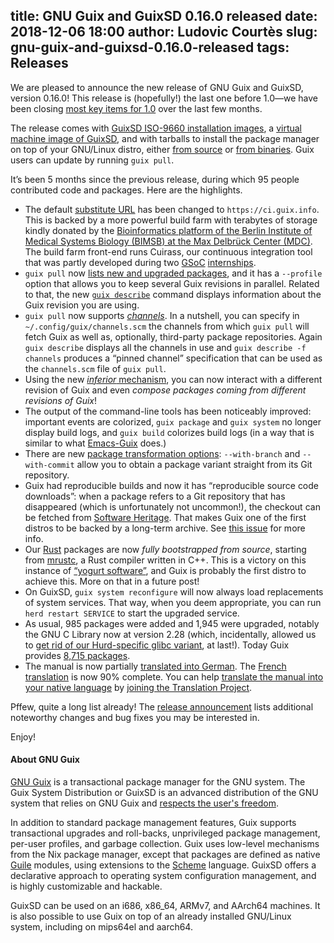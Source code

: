 title: GNU Guix and GuixSD 0.16.0 released
date: 2018-12-06 18:00
author: Ludovic Courtès
slug: gnu-guix-and-guixsd-0.16.0-released
tags: Releases
---
We are pleased to announce the new release of GNU Guix and GuixSD,
version 0.16.0!  This release is (hopefully!) the last one before 1.0—we
have been closing [most key items for
1.0](https://git.savannah.gnu.org/cgit/guix/maintenance.git/tree/doc/1.0.org)
over the last few months.

The release comes with [GuixSD ISO-9660 installation
images](https://www.gnu.org/software/guix/manual/en/html_node/System-Installation.html),
a [virtual machine image of
GuixSD](https://www.gnu.org/software/guix/manual/en/html_node/Running-GuixSD-in-a-VM.html),
and with tarballs to install the package manager on top of your
GNU/Linux distro, either [from
source](https://www.gnu.org/software/guix/manual/en/html_node/Requirements.html)
or [from
binaries](https://www.gnu.org/software/guix/manual/en/html_node/Binary-Installation.html).
Guix users can update by running `guix pull`.

It’s been 5 months since the previous release, during which 95 people
contributed code and packages.  Here are the highlights.

  - The default [substitute
    URL](https://www.gnu.org/software/guix/manual/en/html_node/Substitutes.html)
    has been changed to `https://ci.guix.info`.  This is backed by a
    more powerful build farm with terabytes of storage kindly donated by
    the [Bioinformatics platform of the Berlin Institute of Medical
    Systems Biology (BIMSB) at the Max Delbrück Center
    (MDC)](https://www.mdc-berlin.de/bioinformatics).  The build farm
    front-end runs Cuirass, our continuous integration tool that was
    partly developed during two
    [GSoC](https://www.gnu.org/software/guix/blog/2018/gsoc-2018-report-cuirass-web-interface/)
    [internships](https://www.gnu.org/software/guix/blog/2016/gnu-guix-welcomes-four-students-for-gsoc/).
  - `guix pull` now [lists new and upgraded
    packages](https://www.gnu.org/software/guix/blog/2018/multi-dimensional-transactions-and-rollbacks-oh-my/),
    and it has a `--profile` option that allows you to keep several
    Guix revisions in parallel.  Related to that, the new [`guix
    describe`](https://www.gnu.org/software/guix/manual/en/html_node/Invoking-guix-describe.html)
    command displays information about the Guix revision you are using.
  - `guix pull` now supports
    [_channels_](https://www.gnu.org/software/guix/manual/en/html_node/Channels.html).
    In a nutshell, you can specify in `~/.config/guix/channels.scm` the
    channels from which `guix pull` will fetch Guix as well as,
    optionally, third-party package repositories.  Again `guix describe`
    displays all the channels in use and `guix describe -f channels`
    produces a “pinned channel” specification that can be used as the
    `channels.scm` file of `guix pull`.
  - Using the new [_inferior_
    mechanism](https://www.gnu.org/software/guix/manual/en/html_node/Inferiors.html),
    you can now interact with a different revision of Guix and even
    _compose packages coming from different revisions of Guix_!
  - The output of the command-line tools has been noticeably improved:
    important events are colorized, `guix package` and `guix system` no
    longer display build logs, and `guix build` colorizes build logs (in
    a way that is similar to what
    [Emacs-Guix](https://emacs-guix.gitlab.io/website/) does.)
  - There are new [package transformation
    options](https://www.gnu.org/software/guix/manual/en/html_node/Package-Transformation-Options.html):
    `--with-branch` and `--with-commit` allow you to obtain a package
    variant straight from its Git repository.
  - Guix had reproducible builds and now it has “reproducible source
    code downloads”: when a package refers to a Git repository that has
    disappeared (which is unfortunately not uncommon!), the checkout can
    be fetched from [Software
    Heritage](https://www.softwareheritage.org/).  That makes Guix one
    of the first distros to be backed by a long-term archive.  See [this
    issue](https://issues.guix.info/issue/33432) for more info.
  - Our [Rust](https://www.rust-lang.org) packages are now _fully
    bootstrapped from source_, starting from
    [mrustc](https://github.com/thepowersgang/mrustc), a Rust compiler
    written in C++.  This is a victory on this instance of [“yogurt
    software”](https://bootstrappable.org/), and Guix is probably the
    first distro to achieve this.  More on that in a future post!
  - On GuixSD, `guix system reconfigure` will now always load
    replacements of system services.  That way, when you deem
    appropriate, you can run `herd restart SERVICE` to start the
    upgraded service.
  - As usual, 985 packages were added and 1,945 were upgraded, notably
    the GNU C Library now at version 2.28 (which, incidentally, allowed
    us to [get rid of our Hurd-specific glibc
    variant](https://git.savannah.gnu.org/cgit/guix.git/commit/?id=2d546858b139e5fcf2cbdf9958a17fd98803ac4c),
    at last!).  Today Guix provides [8,715
    packages](https://guix-hpc.bordeaux.inria.fr/browse).
  - The manual is now partially [translated into
    German](https://www.gnu.org/software/guix/manual/de/html_node/).
    The [French
    translation](https://www.gnu.org/software/guix/manual/fr/html_node/)
    is now 90% complete.  You can help [translate the manual into your
    native
    language](https://translationproject.org/domain/guix-manual.html) by
    [joining the Translation
    Project](https://translationproject.org/html/translators.html).

Pffew, quite a long list already!  The [release
announcement](https://lists.gnu.org/archive/html/guix-devel/2018-12/msg00141.html)
lists additional noteworthy changes and bug fixes you may be interested
in.

Enjoy!

#### About GNU Guix

[GNU Guix](https://www.gnu.org/software/guix) is a transactional package
manager for the GNU system.  The Guix System Distribution or GuixSD is
an advanced distribution of the GNU system that relies on GNU Guix and
[respects the user's
freedom](https://www.gnu.org/distros/free-system-distribution-guidelines.html).

In addition to standard package management features, Guix supports
transactional upgrades and roll-backs, unprivileged package management,
per-user profiles, and garbage collection.  Guix uses low-level
mechanisms from the Nix package manager, except that packages are
defined as native [Guile](https://www.gnu.org/software/guile) modules,
using extensions to the [Scheme](http://schemers.org) language.  GuixSD
offers a declarative approach to operating system configuration
management, and is highly customizable and hackable.

GuixSD can be used on an i686, x86_64, ARMv7, and AArch64 machines.  It
is also possible to use Guix on top of an already installed GNU/Linux
system, including on mips64el and aarch64.
